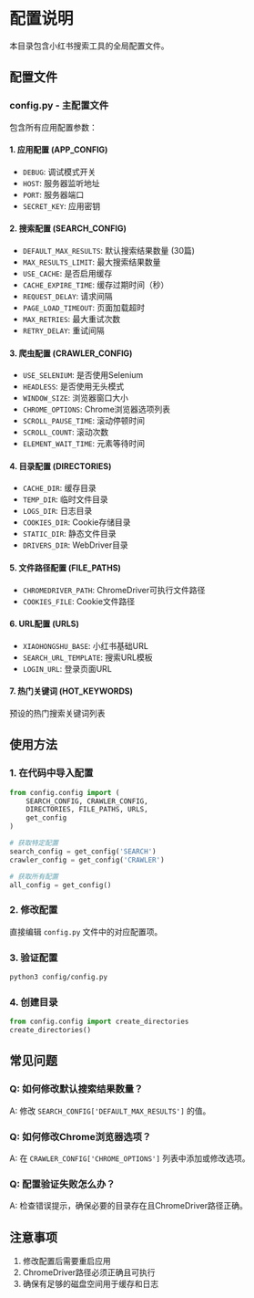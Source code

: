 # 配置说明

本目录包含小红书搜索工具的全局配置文件。

## 配置文件

### config.py - 主配置文件

包含所有应用配置参数：

#### 1. 应用配置 (APP_CONFIG)
- `DEBUG`: 调试模式开关
- `HOST`: 服务器监听地址
- `PORT`: 服务器端口
- `SECRET_KEY`: 应用密钥

#### 2. 搜索配置 (SEARCH_CONFIG)
- `DEFAULT_MAX_RESULTS`: 默认搜索结果数量 (30篇)
- `MAX_RESULTS_LIMIT`: 最大搜索结果数量
- `USE_CACHE`: 是否启用缓存
- `CACHE_EXPIRE_TIME`: 缓存过期时间（秒）
- `REQUEST_DELAY`: 请求间隔
- `PAGE_LOAD_TIMEOUT`: 页面加载超时
- `MAX_RETRIES`: 最大重试次数
- `RETRY_DELAY`: 重试间隔

#### 3. 爬虫配置 (CRAWLER_CONFIG)
- `USE_SELENIUM`: 是否使用Selenium
- `HEADLESS`: 是否使用无头模式
- `WINDOW_SIZE`: 浏览器窗口大小
- `CHROME_OPTIONS`: Chrome浏览器选项列表
- `SCROLL_PAUSE_TIME`: 滚动停顿时间
- `SCROLL_COUNT`: 滚动次数
- `ELEMENT_WAIT_TIME`: 元素等待时间

#### 4. 目录配置 (DIRECTORIES)
- `CACHE_DIR`: 缓存目录
- `TEMP_DIR`: 临时文件目录
- `LOGS_DIR`: 日志目录
- `COOKIES_DIR`: Cookie存储目录
- `STATIC_DIR`: 静态文件目录
- `DRIVERS_DIR`: WebDriver目录

#### 5. 文件路径配置 (FILE_PATHS)
- `CHROMEDRIVER_PATH`: ChromeDriver可执行文件路径
- `COOKIES_FILE`: Cookie文件路径

#### 6. URL配置 (URLS)
- `XIAOHONGSHU_BASE`: 小红书基础URL
- `SEARCH_URL_TEMPLATE`: 搜索URL模板
- `LOGIN_URL`: 登录页面URL

#### 7. 热门关键词 (HOT_KEYWORDS)
预设的热门搜索关键词列表

## 使用方法

### 1. 在代码中导入配置

```python
from config.config import (
    SEARCH_CONFIG, CRAWLER_CONFIG, 
    DIRECTORIES, FILE_PATHS, URLS,
    get_config
)

# 获取特定配置
search_config = get_config('SEARCH')
crawler_config = get_config('CRAWLER')

# 获取所有配置
all_config = get_config()
```

### 2. 修改配置

直接编辑 `config.py` 文件中的对应配置项。

### 3. 验证配置

```bash
python3 config/config.py
```

### 4. 创建目录

```python
from config.config import create_directories
create_directories()
```

## 常见问题

### Q: 如何修改默认搜索结果数量？
A: 修改 `SEARCH_CONFIG['DEFAULT_MAX_RESULTS']` 的值。

### Q: 如何修改Chrome浏览器选项？
A: 在 `CRAWLER_CONFIG['CHROME_OPTIONS']` 列表中添加或修改选项。

### Q: 配置验证失败怎么办？
A: 检查错误提示，确保必要的目录存在且ChromeDriver路径正确。

## 注意事项

1. 修改配置后需要重启应用
2. ChromeDriver路径必须正确且可执行
3. 确保有足够的磁盘空间用于缓存和日志 